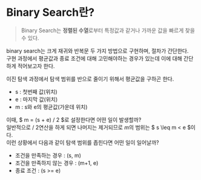 # Binary Search란?
> Binary Search는 **정렬된 수열**로부터 특정값과 같거나 가까운 값을 빠르게 찾을 수 있다.


binary search는 크게 재귀와 반복문 두 가지 방법으로 구현하며, 절차가 간단한다.  
구현 과정에서 평균값과 종료 조건에 대해 고민해야하는 경우가 있는데 이에 대해 간단하게 적어보고자 한다.   

이진 탐색 과정에서 탐색 범위를 반으로 줄이기 위해서 평균값을 구하곤 한다.
* s : 첫번째 값(위치)
* e : 마지막 값(위치)
* m : s와 e의 평균값(가운데 위치)

이때, $ m = (s + e) / 2 $로 설정한다면 어떤 일이 발생할까?   
일반적으로 / 2연산을 하게 되면 나머지는 제거되므로 $m$의 범위는 $ s \leq m < e $이다.   
이런 상황에서 다음과 같이 탐색 범위를 좁힌다면 어떤 일이 일어날까?   
* 조건을 만족하는 경우 : (s, m)
* 조건을 만족하지 않는 경우 : (m+1, e)
* 종료 조건 : (s >= e)



